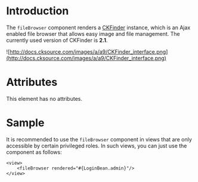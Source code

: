 # Introduction #

The `fileBrowser` component renders a [CKFinder](http://ckfinder.com/) instance, which is an Ajax enabled file browser that allows easy image and file management. The currently used version of CKFinder is **2.1**.

![http://docs.cksource.com/images/a/a9/CKFinder_interface.png](http://docs.cksource.com/images/a/a9/CKFinder_interface.png)

# Attributes #

This element has no attributes.


# Sample #

It is recommended to use the `fileBrowser` component in views that are only accessible by certain privileged roles. In such views, you can just use the component as follows:

```
<view>
	<fileBrowser rendered="#{LoginBean.admin}"/>
</view>
```